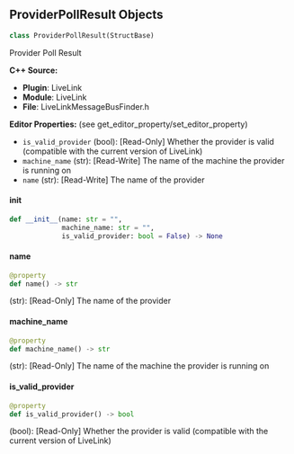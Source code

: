 ## ProviderPollResult Objects

```python
class ProviderPollResult(StructBase)
```

Provider Poll Result

**C++ Source:**

- **Plugin**: LiveLink
- **Module**: LiveLink
- **File**: LiveLinkMessageBusFinder.h

**Editor Properties:** (see get_editor_property/set_editor_property)

- ``is_valid_provider`` (bool):  [Read-Only] Whether the provider is valid (compatible with the current version of LiveLink)
- ``machine_name`` (str):  [Read-Write] The name of the machine the provider is running on
- ``name`` (str):  [Read-Write] The name of the provider

<a id="unreal.ProviderPollResult.__init__"></a>

#### __init__

```python
def __init__(name: str = "",
             machine_name: str = "",
             is_valid_provider: bool = False) -> None
```

<a id="unreal.ProviderPollResult.name"></a>

#### name

```python
@property
def name() -> str
```

(str):  [Read-Only] The name of the provider

<a id="unreal.ProviderPollResult.machine_name"></a>

#### machine_name

```python
@property
def machine_name() -> str
```

(str):  [Read-Only] The name of the machine the provider is running on

<a id="unreal.ProviderPollResult.is_valid_provider"></a>

#### is_valid_provider

```python
@property
def is_valid_provider() -> bool
```

(bool):  [Read-Only] Whether the provider is valid (compatible with the current version of LiveLink)

<a id="unreal.AnimNode_LiveLinkPose"></a>